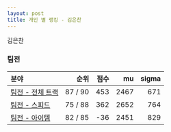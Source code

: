```yaml
---
layout: post
title: 개인 별 랭킹 - 김은찬
---
```


김은찬


### 팀전

| 분야 | 순위 | 점수 | mu | sigma |
|:---|---:|---:|---:|---:|
| [팀전 - 전체 트랙](../team-full) | 87 / 90 | 453 | 2467 | 671 |
| [팀전 - 스피드](../team-speed) | 75 / 88 | 362 | 2652 | 764 |
| [팀전 - 아이템](../team-item) | 82 / 85 | -36 | 2451 | 829 |
